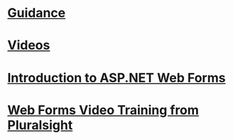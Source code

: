 # [Guidance](overview/toc.md)
# [Videos](videos/toc.md)
# [Introduction to ASP.NET Web Forms](what-is-web-forms.md)
# [Web Forms Video Training from Pluralsight](pluralsight.md)
